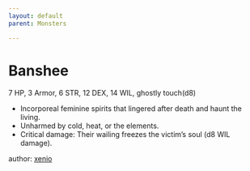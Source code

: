 ```yaml
---
layout: default
parent: Monsters

---
```

# Banshee
7 HP, 3 Armor, 6 STR, 12 DEX,  14 WIL, ghostly touch(d8)  
- Incorporeal feminine spirits that lingered after death and haunt the living.  
- Unharmed by cold, heat, or the elements.  
- Critical damage: Their wailing freezes the victim’s soul (d8 WIL damage).  

author: [xenio](https://xenioinabottle.blogspot.com/2021/02/classic-monsters-for-cairnito-part-1.html)
